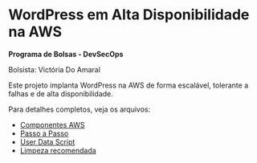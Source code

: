 # WordPress em Alta Disponibilidade na AWS

**Programa de Bolsas - DevSecOps**  

Bolsista: Victória Do Amaral

Este projeto implanta WordPress na AWS de forma escalável, tolerante a falhas e de alta disponibilidade.  

Para detalhes completos, veja os arquivos:  
- [Componentes AWS](01_componentes.md)  
- [Passo a Passo](03_passos_projeto.md)  
- [User Data Script](04_user_data.md)
- [Limpeza recomendada](limpeza.md)

